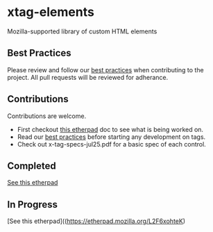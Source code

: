 # xtag-elements

Mozilla-supported library of custom HTML elements

## Best Practices
Please review and follow our [best practices](xtag-elements/blob/master/best-practices.md) when contributing to the project. All pull requests will be reviewed for adherance.


## Contributions
Contributions are welcome.  
* First checkout [this etherpad](https://etherpad.mozilla.org/L2F6xohteK) doc to see what is being worked on.
* Read our [best practices](xtag-elements/blob/master/best-practices.md) before starting any development on tags. 
* Check out x-tag-specs-jul25.pdf for a basic spec of each control.


## Completed  
[See this etherpad](https://etherpad.mozilla.org/L2F6xohteK)


## In Progress
[See this etherpad]((https://etherpad.mozilla.org/L2F6xohteK)

